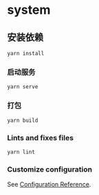 # system

## 安装依赖

```
yarn install
```

### 启动服务

```
yarn serve
```

### 打包

```
yarn build
```

### Lints and fixes files

```
yarn lint
```

### Customize configuration

See [Configuration Reference](https://cli.vuejs.org/config/).
